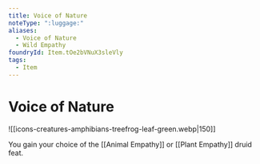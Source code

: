 ```yaml
---
title: Voice of Nature
noteType: ":luggage:"
aliases:
  - Voice of Nature
  - Wild Empathy
foundryId: Item.tOe2bVNuX3sleVly
tags:
  - Item
---
```


# Voice of Nature
![[icons-creatures-amphibians-treefrog-leaf-green.webp|150]]

You gain your choice of the [[Animal Empathy]] or [[Plant Empathy]] druid feat.
